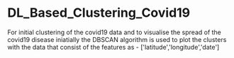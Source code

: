 # DL_Based_Clustering_Covid19
For initial clustering of the covid19 data and to visualise the spread of the covid19 disease iniatially the DBSCAN algorithm is used to plot the clusters with the data that consist of the features as  - ['latitude','longitude','date']
